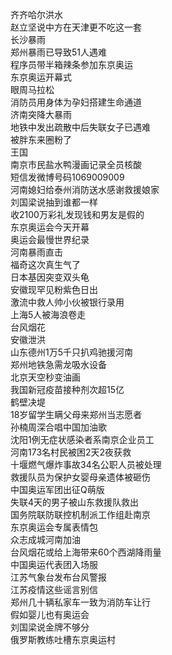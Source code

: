 齐齐哈尔洪水  
赵立坚说中方在天津更不吃这一套  
长沙暴雨  
郑州暴雨已导致51人遇难  
程序员带半箱辣条参加东京奥运  
东京奥运开幕式  
眼周马拉松  
消防员用身体为孕妇搭建生命通道  
济南突降大暴雨  
地铁中发出疏散中后失联女子已遇难  
被胖东来圈粉了  
王国  
南京市民盐水鸭漫画记录全员核酸  
短信发微博号码1069009009  
河南媳妇给泰州消防送水感谢救援娘家  
刘国梁说抽到谁都一样  
收2100万彩礼发现钱和男友是假的  
东京奥运会今天开幕  
奥运会最慢世界纪录  
河南暴雨直击  
福奇这次真生气了  
日本基因突变双头龟  
安徽现罕见粉紫色日出  
激流中救人帅小伙被银行录用  
上海5人被海浪卷走  
台风烟花  
安徽泄洪  
山东德州1万5千只扒鸡驰援河南  
郑州地铁急需龙吸水设备  
北京天空秒变油画  
我国新冠疫苗接种剂次超15亿  
鹤壁决堤  
18岁留学生瞒父母来郑州当志愿者  
孙楠周深合唱中国加油歌  
沈阳1例无症状感染者系南京企业员工  
河南173名村民被困2天2夜获救  
十堰燃气爆炸事故34名公职人员被处理  
救援队员为保护女婴母亲遗体被砸伤  
中国奥运军团出征Q萌版  
失联4天的男子被山东救援队救出  
国务院联防联控机制派工作组赴南京  
东京奥运会专属表情包  
众志成城河南加油  
台风烟花或给上海带来60个西湖降雨量  
中国奥运代表团入场服  
江苏气象台发布台风警报  
江苏疫情这些谣言别信  
郑州几十辆私家车一致为消防车让行  
假如婴儿也有奥运会  
刘国梁说金牌不够分  
俄罗斯教练吐槽东京奥运村  
